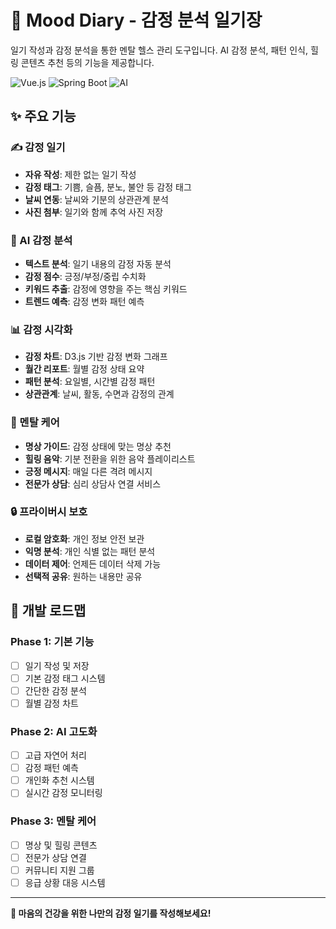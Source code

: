 # 🌙 Mood Diary - 감정 분석 일기장

일기 작성과 감정 분석을 통한 멘탈 헬스 관리 도구입니다. AI 감정 분석, 패턴 인식, 힐링 콘텐츠 추천 등의 기능을 제공합니다.

![Vue.js](https://img.shields.io/badge/Vue.js-4FC08D?style=for-the-badge&logo=vue.js&logoColor=white)
![Spring Boot](https://img.shields.io/badge/Spring_Boot-6DB33F?style=for-the-badge&logo=spring&logoColor=white)
![AI](https://img.shields.io/badge/AI-9B59B6?style=for-the-badge&logo=brain&logoColor=white)

## ✨ 주요 기능

### ✍️ 감정 일기
- **자유 작성**: 제한 없는 일기 작성
- **감정 태그**: 기쁨, 슬픔, 분노, 불안 등 감정 태그
- **날씨 연동**: 날씨와 기분의 상관관계 분석
- **사진 첨부**: 일기와 함께 추억 사진 저장

### 🧠 AI 감정 분석
- **텍스트 분석**: 일기 내용의 감정 자동 분석
- **감정 점수**: 긍정/부정/중립 수치화
- **키워드 추출**: 감정에 영향을 주는 핵심 키워드
- **트렌드 예측**: 감정 변화 패턴 예측

### 📊 감정 시각화
- **감정 차트**: D3.js 기반 감정 변화 그래프
- **월간 리포트**: 월별 감정 상태 요약
- **패턴 분석**: 요일별, 시간별 감정 패턴
- **상관관계**: 날씨, 활동, 수면과 감정의 관계

### 🌸 멘탈 케어
- **명상 가이드**: 감정 상태에 맞는 명상 추천
- **힐링 음악**: 기분 전환을 위한 음악 플레이리스트
- **긍정 메시지**: 매일 다른 격려 메시지
- **전문가 상담**: 심리 상담사 연결 서비스

### 🔒 프라이버시 보호
- **로컬 암호화**: 개인 정보 안전 보관
- **익명 분석**: 개인 식별 없는 패턴 분석
- **데이터 제어**: 언제든 데이터 삭제 가능
- **선택적 공유**: 원하는 내용만 공유

## 🎯 개발 로드맵

### Phase 1: 기본 기능
- [ ] 일기 작성 및 저장
- [ ] 기본 감정 태그 시스템
- [ ] 간단한 감정 분석
- [ ] 월별 감정 차트

### Phase 2: AI 고도화
- [ ] 고급 자연어 처리
- [ ] 감정 패턴 예측
- [ ] 개인화 추천 시스템
- [ ] 실시간 감정 모니터링

### Phase 3: 멘탈 케어
- [ ] 명상 및 힐링 콘텐츠
- [ ] 전문가 상담 연결
- [ ] 커뮤니티 지원 그룹
- [ ] 응급 상황 대응 시스템

---

**🌙 마음의 건강을 위한 나만의 감정 일기를 작성해보세요!** 